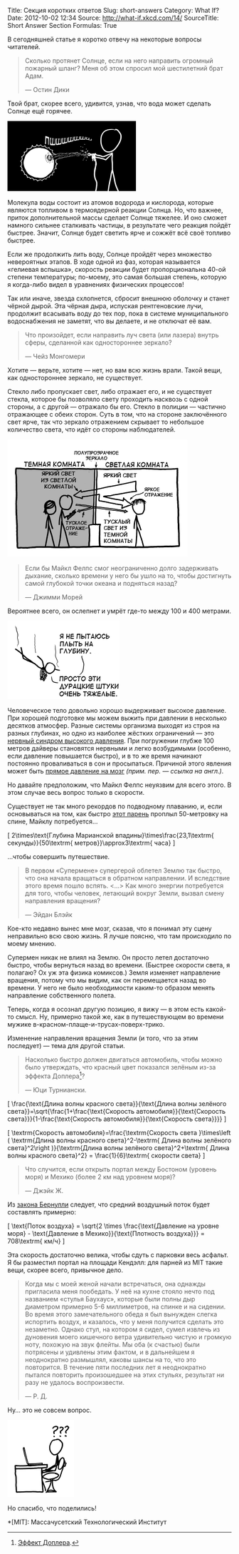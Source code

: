 Title: Секция коротких ответов
Slug: short-answers
Category: What If?
Date: 2012-10-02 12:34
Source: http://what-if.xkcd.com/14/
SourceTitle: Short Answer Section
Formulas: True

В сегодняшней статье я коротко отвечу на некоторые вопросы читателей.

> Сколько протянет Солнце, если на него направить огромный пожарный шланг? Меня об этом спросил мой шестилетний брат Адам.
> 
> — Остин Дики

Твой брат, скорее всего, удивится, узнав, что вода может сделать Солнце ещё горячее.

![](/uploads/014-short-answers/short_answers_sun_ru.png "Шестилетний брат Остина, Адам, поливает водой Солнце.")

Молекула воды состоит из атомов водорода и кислорода, которые являются топливом в термоядерной реакции Солнца. Но, что важнее, приток дополнительной массы сделает Солнце тяжелее. И оно сможет намного сильнее сталкивать частицы, в результате чего реакция пойдёт быстрее. Значит, Солнце будет светить ярче и сожжёт всё своё топливо быстрее.

Если же продолжить лить воду, Солнце пройдёт через множество невероятных этапов. В ходе одной из фаз, которая называется «гелиевая вспышка», скорость реакции будет пропорциональна 40-ой степени температуры; по-моему, это самая большая степень, которую я когда-либо видел в уравнениях физических процессов!

Так или иначе, звезда схлопнется, сбросит внешнюю оболочку и станет чёрной дырой. Эта чёрная дыра, испуская рентгеновские лучи, продолжит всасывать воду до тех пор, пока в системе муниципального водоснабжения не заметят, что вы делаете, и не отключат её вам.

> Что произойдет, если направить луч света (или лазера) внутрь сферы, сделанной как одностороннее зеркало?
> 
> — Чейз Монгомери

Хотите — верьте, хотите — нет, но вам всю жизнь врали. Такой вещи, как одностороннее зеркало, не существует.

Стекло либо пропускает свет, либо отражает его, и не существует стекла, которое бы позволяло свету проходить насквозь с одной стороны, а с другой — отражало бы его. Стекло в полиции — частично отражающее с обеих сторон. Суть в том, что на стороне заключённого свет ярче, так что зеркало отражением скрывает то небольшое количество света, что идёт со стороны наблюдателей.

![](/uploads/014-short-answers/short_answers_oneway_ru.png "Два человека в тёмной комнате смотрят через одностороннее зеркало на человека в светлой комнате.")

> Если бы Майкл Фелпс смог неограниченно долго задерживать дыхание, сколько времени у него бы ушло на то, чтобы достигнуть самой глубокой точки океана и подняться назад?
> 
> — Джимми Морей

Вероятнее всего, он ослепнет и умрёт где-то между 100 и 400 метрами.

![](/uploads/014-short-answers/short_answers_phelps_ru.png "Майкл Фелпс не может всплыть, потому что его золотые медали слишком тяжёлые.")

Человеческое тело довольно хорошо выдерживает высокое давление. При хорошей подготовке мы можем выжить при давлении в несколько десятков атмосфер. Разные системы организма выходят из строя на разных глубинах, но одно из наиболее жёстких ограничений — это [нервный синдром высокого давления](http://www.argonavt.com/docs/sick/hyperbaria.doc). При погружении глубже 100 метров дайверы становятся нервными и легко возбудимыми (особенно, если давление повышается быстро), и в то же время начинают постоянно проваливаться в сон и просыпаться. Причиной этого явления может быть [прямое давление на мозг](http://jn.physiology.org/content/92/6/3309.full.pdf) _(прим. пер. — ссылка на англ.)_.

Но давайте предположим, что Майкл Фелпс неуязвим для всего этого. В этом случае весь вопрос только в скорости.

Существует не так много рекордов по подводному плаванию, и, если основываться на том, как быстро [этот парень](http://www.youtube.com/watch?v=Vox9KOxC1ZA) проплыл 50-метровку на спине, Майклу потребуется…

\[ 2\times\text{Глубина Марианской впадины}\times\frac{23,1\textrm{ секунды}}{50\textrm{ метров}}\approx3\textrm{ часа} \]

…чтобы совершить путешествие.

> В первом «Супермене» супергерой облетел Землю так быстро, что она начала вращаться в обратном направлении. И вследствие этого время пошло вспять. <…> Как много энергии потребуется для того, чтобы человек, летающий вокруг Земли, вызвал смену направления вращения?
> 
> — Эйдан Блэйк

Кое-кто недавно вынес мне мозг, сказав, что я понимал эту сцену неправильно всю свою жизнь. Я лучше поясню, что там происходило по моему мнению.

Супермен никак не влиял на Землю. Он просто летел достаточно быстро, чтобы вернуться назад во времени. (Быстрее скорости света, я полагаю? Ох уж эта физика комиксов.) Земля изменяет направление вращения, потому что мы видим, как он перемещается назад во времени. У него не было необходимости каким-то образом менять направление собственного полета.

Теперь, когда я осознал другую позицию, я вижу — в этом есть какой-то смысл. Ну, примерно такой же, как в путешествующем во времени мужике в-красном-плаще-и-трусах-поверх-трико.

Изменение направления вращения Земли (и того, что за этим последует) — тема для другой статьи.

> Насколько быстро должен двигаться автомобиль, чтобы можно было утверждать, что красный цвет показался зелёным из-за эффекта Доплера[^1]?
> 
> — Юци Турниански.

\[ \frac{\text{Длина волны красного света}}{\text{Длина волны зелёного света}}=\sqrt{\frac{1+\frac{\text{Скорость автомобиля}}{\text{Скорость света}}}{1-\frac{\text{Скорость автомобиля}}{\text{Скорость света}}}} \]

\[ \textrm{Скорость автомобиля}=\frac{\textrm{Скорость света }\times\left ( \textrm{Длина волны красного света}^2-\textrm{ Длина волны зелёного света}^2\right )}{\textrm{Длина волны зелёного света}^2+\textrm{ Длина волны красного света}^2} = \frac{1}{6}\textrm{ скорости света} \]

> Что случится, если открыть портал между Бостоном (уровень моря) и Мехико (более 2 км над уровнем моря)?
> 
> — Джэйк Ж.

Из [закона Бернулли](http://ru.wikipedia.org/wiki/Закон_Бернулли) следует, что средний воздушный поток будет составлять примерно:

\[ \text{Поток воздуха} = \sqrt{2 \times \frac{\text{Давление на уровне моря} - \text{Давление в Мехико}}{\text{Плотность воздуха}}} = 708\textrm{ км/ч} \]

Эта скорость достаточно велика, чтобы сдуть с парковки весь асфальт. Я бы разместил портал на площади Кендэлл: для парней из MIT такие вещи, скорее всего, привычное дело.

> Когда мы с моей женой начали встречаться, она однажды пригласила меня пообедать. У неё на кухне стояло нечто под названием «стулья Баухаус», которые были полны дыр диаметром примерно 5-6 миллиметров, на спинке и на сидении. Во время этого замечательного обеда я был вынужден слегка испортить воздух, и казалось, что у меня получится сделать это незаметно. Однако стул, на котором я сидел, сумел извлечь из дуновения моего кишечного ветра удивительно чистую и громкую ноту, похожую на звук флейты. Мы оба (к счастью) были потрясены и удивлены этим фактом, и в дальнейшем я неоднократно размышлял, каковы шансы на то, что это повторится. В течение пяти последних лет я неоднократно пытался повторить произошедшее на этих стульях, результат ни разу не удалось воспроизвести.
> 
> — Р. Д.

Ну… это не совсем вопрос.

![](/uploads/014-short-answers/short_answers_headscratch_ru.png "Я не понимаю, откуда эти слова взялись у меня на экране.")

Но спасибо, что поделились!

*[MIT]: Массачусетский Технологический Институт

[^1]: [Эффект Доплера](http://ru.wikipedia.org/wiki/Эффект_Доплера).
